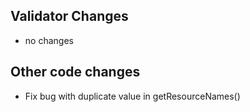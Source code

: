 ## Validator Changes

* no changes

## Other code changes

* Fix bug with duplicate value in getResourceNames()